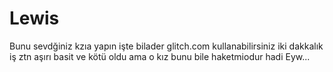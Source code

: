 # Lewis

Bunu sevdğiniz kzıa yapın işte bilader glitch.com kullanabilirsiniz iki dakkalık iş ztn aşırı basit ve kötü oldu ama o kız bunu bile haketmiodur hadi Eyw...


